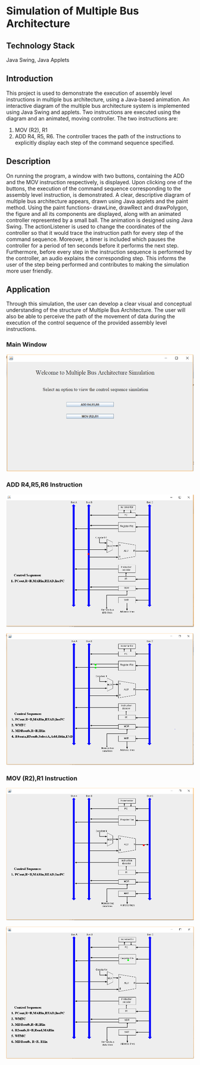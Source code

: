 # Simulation of Multiple Bus Architecture

## Technology Stack
Java Swing, Java Applets

## Introduction
This project is used to demonstrate the execution of assembly level instructions in multiple bus architecture, using a Java-based animation. An interactive diagram of the multiple bus architecture system is implemented using Java Swing and applets. Two instructions are executed using the diagram and an animated, moving controller. The two instructions are: 
1) MOV (R2), R1 
2) ADD R4, R5, R6. 
The controller traces the path of the instructions to explicitly display each step of the command sequence specified. 

## Description
On running the program, a window with two buttons, containing the ADD and the MOV instruction respectively, is displayed. Upon clicking one of the buttons, the execution of the command sequence corresponding to the assembly level instruction, is demonstrated. A clear, descriptive diagram of multiple bus architecture appears, drawn using Java applets and the paint method. Using the paint functions- drawLine, drawRect and drawPolygon, the figure and all its components are displayed, along with an animated controller represented by a small ball. The animation is designed using Java Swing. The actionListener is used to change the coordinates of the controller so that it would trace the instruction path for every step of the command sequence. Moreover, a timer is included which pauses the controller for a period of ten seconds before it performs the next step. Furthermore, before every step in the instruction sequence is performed by the controller, an audio explains the corresponding step. This informs the user of the step being performed and contributes to making the simulation more user friendly.

## Application
Through this simulation, the user can develop a clear visual and conceptual understanding of the structure of Multiple Bus Architecture. The user will also be able to perceive the path of the movement of data during the execution of the control sequence of the provided assembly level instructions.

### Main Window
![1](/1.png)

### ADD R4,R5,R6 Instruction
![2](/2.png)

![3](/3.png)

### MOV (R2),R1 Instruction
![4](/4.png)

![5](/5.png)
